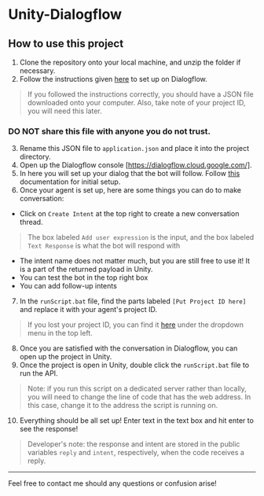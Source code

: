 # Unity-Dialogflow

## How to use this project
1. Clone the repository onto your local machine, and unzip the folder if necessary.
2. Follow the instructions given [here](https://cloud.google.com/dialogflow/es/docs/quick/setup) to set up  on Dialogflow. 
> If you followed the instructions correctly, you should have a JSON file downloaded onto your computer. 
Also, take note of your project ID, you will need this later.
### DO NOT share this file with anyone you do not trust.
3. Rename this JSON file to `application.json` and place it into the project directory.
4. Open up the Dialogflow console [https://dialogflow.cloud.google.com/].
5. In here you will set up your dialog that the bot will follow. Follow [this](https://cloud.google.com/dialogflow/es/docs/quick/build-agent) documentation for initial setup.
6. Once your agent is set up, here are some things you can do to make conversation:
- Click on `Create Intent` at the top right to create a new conversation thread.
> The box labeled `Add user expression` is the input, and the box labeled `Text Response` is what the bot will respond with
- The intent name does not matter much, but you are still free to use it! It is a part of the returned payload in Unity.
- You can test the bot in the top right box
- You can add follow-up intents 
7. In the `runScript.bat` file, find the parts labeled `[Put Project ID here]` and replace it with your agent's project ID.
> If you lost your project ID, you can find it [here](https://console.developers.google.com/) under the dropdown menu in the top left.
8. Once you are satisfied with the conversation in Dialogflow, you can open up the project in Unity.
9. Once the project is open in Unity, double click the `runScript.bat` file to run the API. 
> Note: if you run this script on a dedicated server rather than locally, you will need to change the line of code that has the web address. In this case, change it to the address the script is running on.
10. Everything should be all set up! Enter text in the text box and hit enter to see the response! 
> Developer's note: the response and intent are stored in the public variables `reply` and `intent`, respectively, when the code receives a reply. 

---
Feel free to contact me should any questions or confusion arise!
